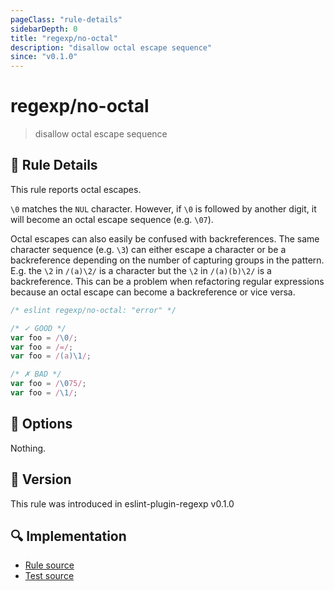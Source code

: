 ```yaml
---
pageClass: "rule-details"
sidebarDepth: 0
title: "regexp/no-octal"
description: "disallow octal escape sequence"
since: "v0.1.0"
---
```

# regexp/no-octal

> disallow octal escape sequence

## :book: Rule Details

This rule reports octal escapes.

`\0` matches the `NUL` character. However, if `\0` is followed by another digit, it will become an octal escape sequence (e.g. `\07`).

Octal escapes can also easily be confused with backreferences. The same character sequence (e.g. `\3`) can either escape a character or be a backreference depending on the number of capturing groups in the pattern. E.g. the `\2` in `/(a)\2/` is a character but the `\2` in `/(a)(b)\2/` is a backreference. This can be a problem when refactoring regular expressions because an octal escape can become a backreference or vice versa.

<eslint-code-block>

```js
/* eslint regexp/no-octal: "error" */

/* ✓ GOOD */
var foo = /\0/;
var foo = /=/;
var foo = /(a)\1/;

/* ✗ BAD */
var foo = /\075/;
var foo = /\1/;
```

</eslint-code-block>

## :wrench: Options

Nothing.

## :rocket: Version

This rule was introduced in eslint-plugin-regexp v0.1.0

## :mag: Implementation

- [Rule source](https://github.com/ota-meshi/eslint-plugin-regexp/blob/master/lib/rules/no-octal.ts)
- [Test source](https://github.com/ota-meshi/eslint-plugin-regexp/blob/master/tests/lib/rules/no-octal.ts)
